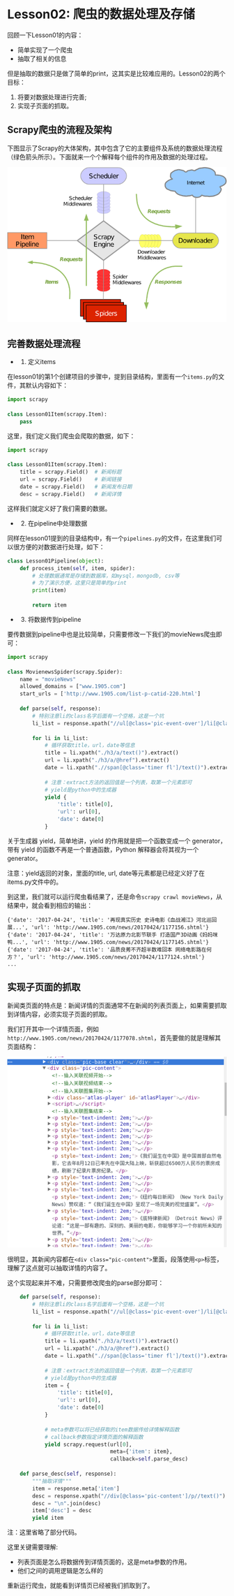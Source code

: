 # Lesson02: 爬虫的数据处理及存储
回顾一下Lesson01的内容：

- 简单实现了一个爬虫
- 抽取了相关的信息

但是抽取的数据只是做了简单的print，这其实是比较难应用的。Lesson02的两个目标：

1. 将要对数据处理进行完善;
2. 实现子页面的抓取。

## Scrapy爬虫的流程及架构
下图显示了Scrapy的大体架构，其中包含了它的主要组件及系统的数据处理流程（绿色箭头所示）。下面就来一个个解释每个组件的作用及数据的处理过程。

![Scrapy架构图](/scrapy/_images/scrapy_architecture.png)

## 完善数据处理流程

- 1. 定义items

在lesson01的第1个创建项目的步骤中，提到目录结构，里面有一个`items.py`的文件，其默认内容如下：

```python
import scrapy

class Lesson01Item(scrapy.Item):
    pass
```

这里，我们定义我们爬虫会爬取的数据，如下：

```python
import scrapy

class Lesson01Item(scrapy.Item):
    title = scrapy.Field()  # 新闻标题
    url = scrapy.Field()    # 新闻链接
    date = scrapy.Field()   # 新闻发布日期
    desc = scrapy.Field()   # 新闻详情
```

这样我们就定义好了我们需要的数据。

- 2. 在pipeline中处理数据

同样在lesson01提到的目录结构中，有一个`pipelines.py`的文件，在这里我们可以很方便的对数据进行处理，如下：

```python
class Lesson01Pipeline(object):
    def process_item(self, item, spider):
        # 处理数据通常是存储到数据库，如mysql，mongodb, csv等
        # 为了演示方便，这里只是简单的print
        print(item)

        return item
```

- 3. 将数据传到pipeline

要传数据到pipeline中也是比较简单，只需要修改一下我们的movieNews爬虫即可：

```python
import scrapy

class MovienewsSpider(scrapy.Spider):
    name = "movieNews"
    allowed_domains = ["www.1905.com"]
    start_urls = ['http://www.1905.com/list-p-catid-220.html']

    def parse(self, response):
        # 特别注意li的class名字后面有一个空格，这是一个坑
        li_list = response.xpath("//ul[@class='pic-event-over']/li[@class='pic-pack-out ']/div[@class='pic-pack-inner']")

        for li in li_list:
            # 循环获取title，url，date等信息
            title = li.xpath("./h3/a/text()").extract()
            url = li.xpath("./h3/a/@href").extract()
            date = li.xpath(".//span[@class='timer fl']/text()").extract()

            # 注意：extract方法的返回值是一个列表，取第一个元素即可
            # yield是python中的生成器
            yield {
                'title': title[0],
                'url': url[0],
                'date': date[0]
            }
```

关于生成器 yield，简单地讲，yield 的作用就是把一个函数变成一个 generator，带有 yield 的函数不再是一个普通函数，Python 解释器会将其视为一个 generator。

注意：yield返回的对象，里面的title, url, date等元素都是已经定义好了在items.py文件中的。

到这里，我们就可以运行爬虫看结果了，还是命令`scrapy crawl movieNews`，从结果中，就会看到相应的输出：

```
{'date': '2017-04-24', 'title': '再现真实历史 史诗电影《血战湘江》河北巡回展...', 'url': 'http://www.1905.com/news/20170424/1177156.shtml'}
{'date': '2017-04-24', 'title': '万达原力北影节联手 打造国产3D动画《妈妈咪鸭...', 'url': 'http://www.1905.com/news/20170424/1177145.shtml'}
{'date': '2017-04-24', 'title': '品质良莠不齐超半数难回本 网络电影路在何方？', 'url': 'http://www.1905.com/news/20170424/1177124.shtml'}
...
```

## 实现子页面的抓取
新闻类页面的特点是：新闻详情的页面通常不在新闻的列表页面上，如果需要抓取到详情内容，必须实现子页面的抓取。

我们打开其中一个详情页面，例如`http://www.1905.com/news/20170424/1177078.shtml`，首先要做的就是理解其页面结构：

![详情页的页面结构](/scrapy/_images/scrapy-lesson02-html.png)

很明显，其新闻内容都在`<div class="pic-content">`里面，段落使用`<p>`标签，理解了这点就可以抽取详情的内容了。

这个实现起来并不难，只需要修改爬虫的parse部分即可：

```python
    def parse(self, response):
        # 特别注意li的class名字后面有一个空格，这是一个坑
        li_list = response.xpath("//ul[@class='pic-event-over']/li[@class='pic-pack-out ']/div[@class='pic-pack-inner']")

        for li in li_list:
            # 循环获取title，url，date等信息
            title = li.xpath("./h3/a/text()").extract()
            url = li.xpath("./h3/a/@href").extract()
            date = li.xpath(".//span[@class='timer fl']/text()").extract()

            # 注意：extract方法的返回值是一个列表，取第一个元素即可
            # yield是python中的生成器
            item = {
                'title': title[0],
                'url': url[0],
                'date': date[0]
            }

            # meta参数可以将已经获取的item数据传给详情解释函数
            # callback参数指定详情页面的解释函数
            yield scrapy.request(url[0],
                                 meta={'item': item},
                                 callback=self.parse_desc)

    def parse_desc(self, response):
        """抽取详情"""
        item = response.meta['item']
        desc = response.xpath("//div[@class='pic-content']/p//text()").extract()
        desc = "\n".join(desc)
        item['desc'] = desc
        yield item
```

注：这里省略了部分代码。

这里关键需要理解:

- 列表页面是怎么将数据传到详情页面的，这是meta参数的作用。
- 他们之间的调用逻辑是怎么样的

重新运行爬虫，就能看到详情页已经被我们抓取到了。


